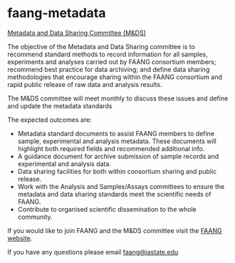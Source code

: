 # faang-metadata

[Metadata and Data Sharing Committee (M&DS)](http://www.faang.org/)

The objective of the Metadata and Data Sharing committee is to recommend standard methods to record information for all samples, experiments and analyses carried out by FAANG consortium members; recommend best practice for data archiving; and define data sharing methodologies that encourage sharing within the FAANG consortium and rapid public release of raw data and analysis results.

The M&DS committee will meet monthly to discuss these issues and define and update the metadata standards

The expected outcomes are:

* Metadata standard documents to assist FAANG members to define sample, experimental and analysis metadata. These documents will highlight both required fields and recommended additional info.
* A guidance document for archive submission of sample records and experimental and analysis data.
* Data sharing facilities for both within consortium sharing and public release.
* Work with the Analysis and Samples/Assays committees to ensure the metadata and data sharing standards meet the scientific needs of FAANG.
* Contribute to organised scientific dissemination to the whole community.

If you would like to join FAANG and the M&DS committee visit the [FAANG website](http://faang.org).

If you have any questions please email [faang@iastate.edu](mailto:faang@iastate.edu)

